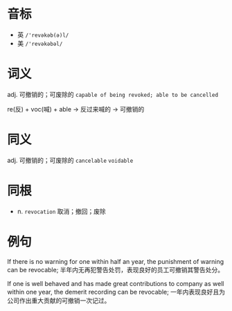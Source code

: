 # 音标

- 英 `/'revəkəb(ə)l/`
- 美 `/'revəkəbəl/`

# 词义

adj. 可撤销的；可废除的
`capable of being revoked; able to be cancelled `



re(反) + voc(喊) + able → 反过来喊的 → 可撤销的

# 同义

adj. 可撤销的；可废除的
`cancelable` `voidable`

# 同根

- n. `revocation` 取消；撤回；废除

# 例句

If there is no warning for one within half an year, the punishment of warning can be revocable;
半年内无再犯警告处罚，表现良好的员工可撤销其警告处分。

If one is well behaved and has made great contributions to company as well within one year, the demerit recording can be revocable;
一年内表现良好且为公司作出重大贡献的可撤销一次记过。


